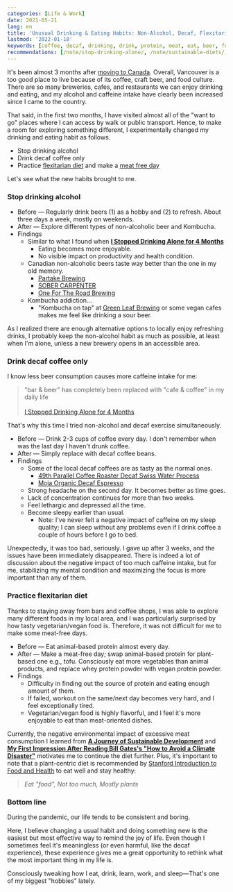 ```yaml
---
categories: [Life & Work]
date: 2021-05-21
lang: en
title: 'Unusual Drinking & Eating Habits: Non-Alcohol, Decaf, Flexitarian'
lastmod: '2022-01-18'
keywords: [coffee, decaf, drinking, drink, protein, meat, eat, beer, food, caffeine]
recommendations: [/note/stop-drinking-alone/, /note/sustainable-diets/, /note/working-from-home-202004/]
---
```


It's been almost 3 months after [moving to Canada](/note/relocating-to-canada/). Overall, Vancouver is a too good place to live because of its coffee, craft beer, and food culture. There are so many breweries, cafes, and restaurants we can enjoy drinking and eating, and my alcohol and caffeine intake have clearly been increased since I came to the country.

That said, in the first two months, I have visited almost all of the "want to go" places where I can access by walk or public transport. Hence, to make a room for exploring something different, I experimentally changed my drinking and eating habit as follows.

- Stop drinking alcohol
- Drink decaf coffee only
- Practice [flexitarian diet](https://www.bbcgoodfood.com/howto/guide/what-flexitarian-diet) and make a [meat free day](https://www.meatfreemondays.com/)

Let's see what the new habits brought to me.

### Stop drinking alcohol

- Before &mdash; Regularly drink beers (1) as a hobby and (2) to refresh. About three days a week, mostly on weekends.
- After &mdash; Explore different types of non-alcoholic beer and Kombucha.
- Findings
  - Similar to what I found when **[I Stopped Drinking Alone for 4 Months](/note/stop-drinking-alone)**
    - Eating becomes more enjoyable.
    - No visible impact on productivity and health condition.
  - Canadian non-alcoholic beers taste way better than the one in my old memory.
    - [Partake Brewing](https://drinkpartake.ca/)
    - [SOBER CARPENTER](https://sobercarpenter.ca/)
    - [One For The Road Brewing](https://www.onefortheroadbrewery.com/)
  - Kombucha addiction...
    - "Kombucha on tap" at [Green Leaf Brewing](http://www.greenleafbrew.com/) or some vegan cafes makes me feel like drinking a sour beer.

As I realized there are enough alternative options to locally enjoy refreshing drinks, I probably keep the non-alcohol habit as much as possible, at least when I'm alone, unless a new brewery opens in an accessible area.

### Drink decaf coffee only

I know less beer consumption causes more caffeine intake for me:

> "bar & beer" has completely been replaced with "cafe & coffee" in my daily life<br/><br/>[I Stopped Drinking Alone for 4 Months](/note/stop-drinking-alone) 

That's why this time I tried non-alcohol and decaf exercise simultaneously.

- Before &mdash; Drink 2-3 cups of coffee every day. I don't remember when was the last day I haven't drunk coffee.
- After &mdash; Simply replace with decaf coffee beans.
- Findings
  - Some of the local decaf coffees are as tasty as the normal ones.
    - [49th Parallel Coffee Roaster Decaf Swiss Water Process](https://49thcoffee.com/collections/decaf/products/swiss-water-process-decaf-espresso)
    - [Moja Organic Decaf Espresso](https://shop.mojacoffee.com/products/moja-organic-decaf-espresso)
  - Strong headache on the second day. It becomes better as time goes. 
  - Lack of concentration continues for more than two weeks.
  - Feel lethargic and depressed all the time.
  - Become sleepy earlier than usual.
    - Note: I've never felt a negative impact of caffeine on my sleep quality; I can sleep without any problems even if I drink coffee a couple of hours before I go to bed.

Unexpectedly, it was too bad, seriously. I gave up after 3 weeks, and the issues have been immediately disappeared. There is indeed a lot of discussion about the negative impact of too much caffeine intake, but for me, stabilizing my mental condition and maximizing the focus is more important than any of them.

### Practice flexitarian diet

Thanks to staying away from bars and coffee shops, I was able to explore many different foods in my local area, and I was particularly surprised by how tasty vegetarian/vegan food is. Therefore, it was not difficult for me to make some meat-free days.

- Before &mdash; Eat animal-based protein almost every day.
- After &mdash; Make a meat-free day; swap animal-based protein for plant-based one e.g., tofu. Consciously eat more vegetables than animal products, and replace whey protein powder with vegan protein powder.
- Findings
  - Difficulty in finding out the source of protein and eating enough amount of them.
  - If failed, workout on the same/next day becomes very hard, and I feel exceptionally tired.
  - Vegetarian/vegan food is highly flavorful, and I feel it's more enjoyable to eat than meat-oriented dishes.

Currently, the negative environmental impact of excessive meat consumption I learned from **[A Journey of Sustainable Development](/note/sdg-mooc/)** and **[My First Impression After Reading Bill Gates's "How to Avoid a Climate Disaster"](/note/how-to-avoid-a-climate-disaster/)** motivates me to continue the diet further. Plus, it's important to note that a plant-centric diet is recommended by [Stanford Introduction to Food and Health](https://www.coursera.org/learn/food-and-health) to eat well and stay healthy:

> *Eat "food", Not too much, Mostly plants*

### Bottom line

During the pandemic, our life tends to be consistent and boring. 

Here, I believe changing a usual habit and doing something new is the easiest but most effective way to remind the joy of life. Even though I sometimes feel it's meaningless (or even harmful, like the decaf experience), these experience gives me a great opportunity to rethink what the most important thing in my life is.

Consciously tweaking how I eat, drink, learn, work, and sleep&mdash;That's one of my biggest "hobbies" lately.